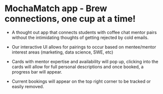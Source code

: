 # MochaMatch app - Brew connections, one cup at a time!
- A thought out app that connects students with coffee chat mentor pairs without the intimidating thoughts of getting rejected by cold emails. 

- Our interactive UI allows for pairings to occur based on mentee/mentor interest areas (marketing, data science, SWE, etc) 
- Cards with mentor expertise and availability will pop up, clicking into the cards will allow for full personal descriptions and once booked, a progress bar will appear. 
- Current bookings will appear on the top right corner to be tracked or easily removed.

